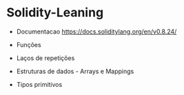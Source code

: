 # Solidity-Leaning

* Documentacao 
https://docs.soliditylang.org/en/v0.8.24/

* Funções
* Laços de repetições   
* Estruturas de dados - Arrays e Mappings  
* Tipos primitivos  

